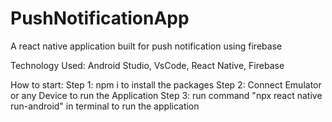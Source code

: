 # PushNotificationApp
A react native application built for push notification using firebase

Technology Used: Android Studio, VsCode, React Native, Firebase

How to start:
Step 1: npm i to install the packages
Step 2: Connect Emulator or any Device to run the Application
Step 3: run command "npx react native run-android" in terminal to run the application 
